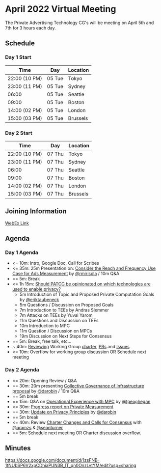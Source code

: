 # April 2022 Virtual Meeting

The Private Advertising Technology CG's will be meeting on April 5th and 7th for 3 hours each day.

## Schedule 

### Day 1 Start 

| Time          | Day    | Location      |
| ------------- | ------ | ------------- |
| 22:00 (10 PM) | 05 Tue | Tokyo         |
| 23:00 (11 PM) | 05 Tue | Sydney        |
| 06:00         | 05 Tue | Seattle       |
| 09:00         | 05 Tue | Boston        |
| 14:00 (02 PM) | 05 Tue | London        |
| 15:00 (03 PM) | 05 Tue | Brussels      |

### Day 2 Start 

| Time          | Day    | Location      |
| ------------- | ------ | ------------- |
| 22:00 (10 PM) | 07 Thu | Tokyo         |
| 23:00 (11 PM) | 07 Thu | Sydney        |
| 06:00         | 07 Thu | Seattle       |
| 09:00         | 07 Thu | Boston        |
| 14:00 (02 PM) | 07 Thu | London        |
| 15:00 (03 PM) | 07 Thu | Brussels      |

## Joining Information

[WebEx Link](https://mit.webex.com/mit/j.php?MTID=m6ba2258ea91917d9b56eb3e3865cda09)


## Agenda

### Day 1 Agenda

- <= 10m: Intro, Google Doc, Call for Scribes
- <= 35m: 25m Presentation on: [Consider the Reach and Frequency Use Case for Ads Measurement](https://github.com/patcg/meetings/issues/12) by [@rmirisola](https://github.com/rmirisola) / 10m Q&A
- == 5m: Break
- <= 1h 15m: [Should PATCG be opinionated on which technologies are used to enable privacy?](https://github.com/patcg/meetings/issues/39)
  - 5m Introduction of Topic and Proposed Private Computation Goals by [@eriktaubeneck](https://github.com/eriktaubeneck) 
  - 5m Questions / Discussion on Proposed Goals 
  - 7m Introduction to TEEs by Andras Slemmer 
  - 7m Attacks on TEEs by Yuval Yarom
  - 11m Questions and Discussion on TEEs
  - 10m Introduction to MPC
  - 11m Question / Discussion on MPCs 
  - 19m Discussion on Next Steps for Consensus 
- == 5m: Break, free talk, etc...
- ~ 40m: [Reviewing](https://github.com/patcg/meetings/issues/7) Working Group [charter](https://github.com/patcg/patwg-charter/blob/main/charter.html), [PRs](https://github.com/patcg/patwg-charter/pulls) and [Issues](https://github.com/patcg/patwg-charter/issues). 
- <= 10m: Overflow for working group discussion OR Schedule next meeting

### Day 2 Agenda

- <= 20m: Opening Review / Q&A
- == 30m: 20m presenting [Collective Governance of Infrastructure proposal](https://github.com/patcg/meetings/issues/40) by [@darobin](https://github.com/darobin) / 10m Q&A
- == 5m break
- == 15m: Q&A on [Operational Experience with MPC](https://github.com/patcg/meetings/issues/44) by [@tgeoghegan](https://github.com/tgeoghegan)
- <= 30m: [Progress report on Private Measurement](https://github.com/patcg/meetings/issues/42)
- == 30m: [Update on Privacy Principles](https://github.com/patcg/meetings/issues/43) by [@darobin](https://github.com/darobin)
- == 5m break
- <= 40m: Review [Charter Changes and Calls for Consensus](https://github.com/patcg/patcg.github.io/pulls) with [@aramzs](https://github.com/AramZS) & [@seanturner](https://github.com/seanturner)
- == 5m: Schedule next meeting OR Charter discussion overflow. 

## Minutes

https://docs.google.com/document/d/1zsFNB-1tNUbSP6V2xpCDhiaPUN3B_lT_qn0OnzLvtYM/edit?usp=sharing
